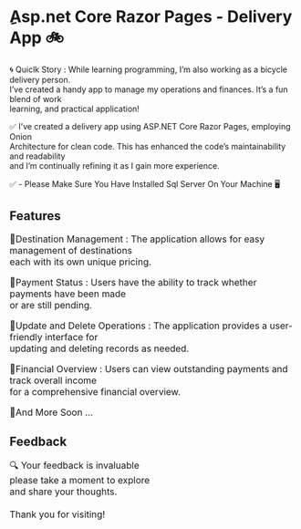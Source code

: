 <div align="left | right | center | justify";>
  
<h1>ِAsp.net Core Razor Pages - Delivery App 🚲</h1>

<p>🌀 Quiclk Story : While learning programming, I’m also working as a bicycle delivery person.<br>
I’ve created a handy app to manage my operations and finances. 
It’s a fun blend of work <br> learning, and practical application!</p>

<p>✅ I’ve created a delivery app using ASP.NET Core Razor Pages, employing Onion <br> Architecture for clean code. This has enhanced the code’s maintainability and readability <br> and I’m continually refining it as I gain more experience.</p>

<p>✅ - Please Make Sure You Have Installed Sql Server On Your Machine 🖥</p>

<h2>Features</h2> 
<p style="font-size:16px;">🔹Destination Management : The application allows for easy management of destinations <br> each with its own unique pricing.</p>
<p style="font-size:16px;">🔹Payment Status : Users have the ability to track whether payments have been made <br> or are still pending.</p>
<p style="font-size:16px;">🔹Update and Delete Operations : The application provides a user-friendly interface for <br> updating and deleting records as needed.</p>
<p style="font-size:16px;">🔹Financial Overview : Users can view outstanding payments and track overall income <br> for a comprehensive financial overview.</p>
<p style="font-size:16px;">🔹And More Soon ...</p>


<h2>Feedback</h2>
<p style="font-size:16px;">🔍 Your feedback is invaluable <br> please take a moment to explore <br> and share your thoughts. <br> <br> Thank you for visiting!</p>

</div>
